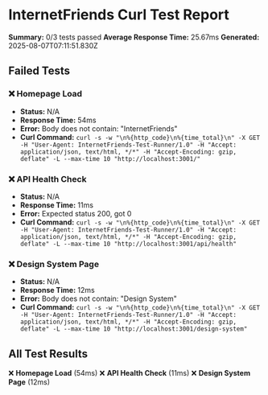 # InternetFriends Curl Test Report

**Summary:** 0/3 tests passed
**Average Response Time:** 25.67ms
**Generated:** 2025-08-07T07:11:51.830Z

## Failed Tests

### ❌ Homepage Load
- **Status:** N/A
- **Response Time:** 54ms
- **Error:** Body does not contain: "InternetFriends"
- **Curl Command:** `curl -s -w "\n%{http_code}\n%{time_total}\n" -X GET -H "User-Agent: InternetFriends-Test-Runner/1.0" -H "Accept: application/json, text/html, */*" -H "Accept-Encoding: gzip, deflate" -L --max-time 10 "http://localhost:3001/"`

### ❌ API Health Check
- **Status:** N/A
- **Response Time:** 11ms
- **Error:** Expected status 200, got 0
- **Curl Command:** `curl -s -w "\n%{http_code}\n%{time_total}\n" -X GET -H "User-Agent: InternetFriends-Test-Runner/1.0" -H "Accept: application/json, text/html, */*" -H "Accept-Encoding: gzip, deflate" -L --max-time 10 "http://localhost:3001/api/health"`

### ❌ Design System Page
- **Status:** N/A
- **Response Time:** 12ms
- **Error:** Body does not contain: "Design System"
- **Curl Command:** `curl -s -w "\n%{http_code}\n%{time_total}\n" -X GET -H "User-Agent: InternetFriends-Test-Runner/1.0" -H "Accept: application/json, text/html, */*" -H "Accept-Encoding: gzip, deflate" -L --max-time 10 "http://localhost:3001/design-system"`

## All Test Results

❌ **Homepage Load** (54ms)
❌ **API Health Check** (11ms)
❌ **Design System Page** (12ms)
